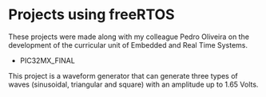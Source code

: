 # Projects using freeRTOS
These projects were made along with my colleague Pedro Oliveira on the development of the curricular unit of Embedded and Real Time Systems.

- PIC32MX_FINAL

This project is a waveform generator that can generate three types of waves (sinusoidal, triangular and square) with an amplitude up to 1.65 Volts.
